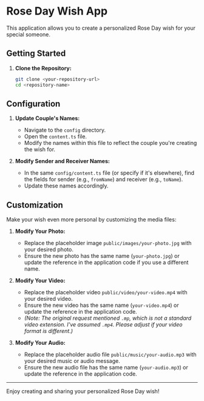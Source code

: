 # Rose Day Wish App

This application allows you to create a personalized Rose Day wish for your special someone.

## Getting Started

1.  **Clone the Repository:**
    ```bash
    git clone <your-repository-url>
    cd <repository-name>
    ```

## Configuration

1.  **Update Couple's Names:**
    *   Navigate to the `config` directory.
    *   Open the `content.ts` file.
    *   Modify the names within this file to reflect the couple you're creating the wish for.

2.  **Modify Sender and Receiver Names:**
    *   In the same `config/content.ts` file (or specify if it's elsewhere), find the fields for sender (e.g., `fromName`) and receiver (e.g., `toName`).
    *   Update these names accordingly.

## Customization

Make your wish even more personal by customizing the media files:

1.  **Modify Your Photo:**
    *   Replace the placeholder image `public/images/your-photo.jpg` with your desired photo.
    *   Ensure the new photo has the same name (`your-photo.jpg`) or update the reference in the application code if you use a different name.

2.  **Modify Your Video:**
    *   Replace the placeholder video `public/video/your-video.mp4` with your desired video.
    *   Ensure the new video has the same name (`your-video.mp4`) or update the reference in the application code.
    *   *(Note: The original request mentioned `.mp`, which is not a standard video extension. I've assumed `.mp4`. Please adjust if your video format is different.)*

3.  **Modify Your Audio:**
    *   Replace the placeholder audio file `public/music/your-audio.mp3` with your desired music or audio message.
    *   Ensure the new audio file has the same name (`your-audio.mp3`) or update the reference in the application code.

---

Enjoy creating and sharing your personalized Rose Day wish!
